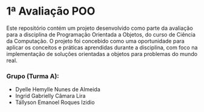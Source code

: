 # 1ª Avaliação POO
Este repositório contém um projeto desenvolvido como parte da avaliação para a disciplina de Programação Orientada a Objetos, do curso de Ciência da Computação. O projeto foi concebido como uma oportunidade para aplicar os conceitos e práticas aprendidas durante a disciplina, com foco na implementação de soluções orientadas a objetos para problemas do mundo real.

### Grupo (Turma A):
* Dyelle Hemylle Nunes de Almeida
* Ingrid Gabrielly Câmara Lira
* Tállyson Emanoel Roques Izidio 
